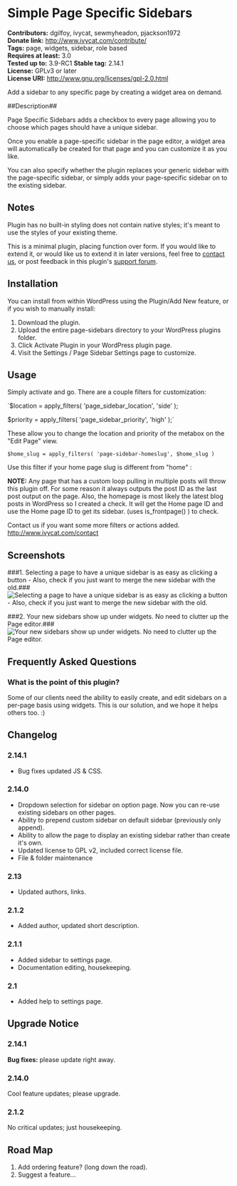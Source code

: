 # Simple Page Specific Sidebars #
**Contributors:** dgilfoy, ivycat, sewmyheadon, pjackson1972  
**Donate link:** http://www.ivycat.com/contribute/  
**Tags:** page, widgets, sidebar, role based  
**Requires at least:** 3.0  
**Tested up to:** 3.9-RC1
**Stable tag:** 2.14.1  
**License:** GPLv3 or later  
**License URI:** http://www.gnu.org/licenses/gpl-2.0.html  

Add a sidebar to any specific page by creating a widget area on demand.

##Description##

Page Specific Sidebars adds a checkbox to every page allowing you to choose which pages should have a unique sidebar.  

Once you enable a page-specific sidebar in the page editor, a widget area will automatically be created for that page and you can customize it as you like.  

You can also specify whether the plugin replaces your generic sidebar with the page-specific sidebar, or simply adds your page-specific sidebar on to the existing sidebar.

## Notes ##

Plugin has no built-in styling does not contain native styles; it's meant to use the styles of your existing theme.

This is a minimal plugin, placing function over form.  If you would like to extend it, or would like us to extend it in later versions, feel free to [contact us](http://www.ivycat.com/contact/), or post feedback in this plugin's [support forum]().

## Installation ##

You can install from within WordPress using the Plugin/Add New feature, or if you wish to manually install:

1. Download the plugin.
1. Upload the entire page-sidebars directory to your WordPress plugins folder.
1. Click Activate Plugin in your WordPress plugin page.
1. Visit the Settings / Page Sidebar Settings page to customize.

## Usage ##

Simply activate and go.  There are a couple filters for customization:

`$location = apply_filters( 'page_sidebar_location', 'side' );

$priority = apply_filters( 'page_sidebar_priority', 'high' );`

These allow you to change the location and priority of the metabox on the "Edit Page" view.

`$home_slug = apply_filters( 'page-sidebar-homeslug', $home_slug )`

Use this filter if your home page slug is different from "home" : 

**NOTE:** Any page that has a custom loop pulling in multiple posts will throw this plugin off.  For some reason it always outputs the post ID as the last  
post output on the page.  Also, the homepage is most likely the latest blog posts in WordPress so I created a check.  It will get the Home page ID and 
use the Home page ID to get its sidebar. (uses is_frontpage() ) to check.

Contact us if you want some more filters or actions added.  http://www.ivycat.com/contact

## Screenshots ##

###1. Selecting a page to have a unique sidebar is as easy as clicking a button - Also, check if you just want to merge the new sidebar with the old.###
![Selecting a page to have a unique sidebar is as easy as clicking a button - Also, check if you just want to merge the new sidebar with the old.](http://s.wordpress.org/extend/plugins/simple-page-specific-sidebars/screenshot-1.png)

###2. Your new sidebars show up under widgets.  No need to clutter up the Page editor.###
![Your new sidebars show up under widgets.  No need to clutter up the Page editor.](http://s.wordpress.org/extend/plugins/simple-page-specific-sidebars/screenshot-2.png)


## Frequently Asked Questions ##

### What is the point of this plugin? ###

Some of our clients need the ability to easily create, and edit sidebars on a per-page basis using widgets.  This is our solution, and we hope it helps others too. :)

## Changelog ##

### 2.14.1 ###
* Bug fixes updated JS & CSS.

### 2.14.0 ###
* Dropdown selection for sidebar on option page.  Now you can re-use existing sidebars on other pages.
* Ability to prepend custom sidebar on default sidebar (previously only append).
* Ability to allow the page to display an existing sidebar rather than create it's own.
* Updated license to GPL v2, included correct license file.
* File & folder maintenance

### 2.13 ###
* Updated authors, links.

### 2.1.2 ###
* Added author, updated short description.

### 2.1.1 ###
* Added sidebar to settings page.  
* Documentation editing, housekeeping.

### 2.1 ###
* Added help to settings page.

## Upgrade Notice ##

### 2.14.1 ###
**Bug fixes:** please update right away.  

### 2.14.0 ###

Cool feature updates; please upgrade.

### 2.1.2 ###

No critical updates; just housekeeping.

## Road Map ##

1. Add ordering feature? (long down the road).
2. Suggest a feature...


